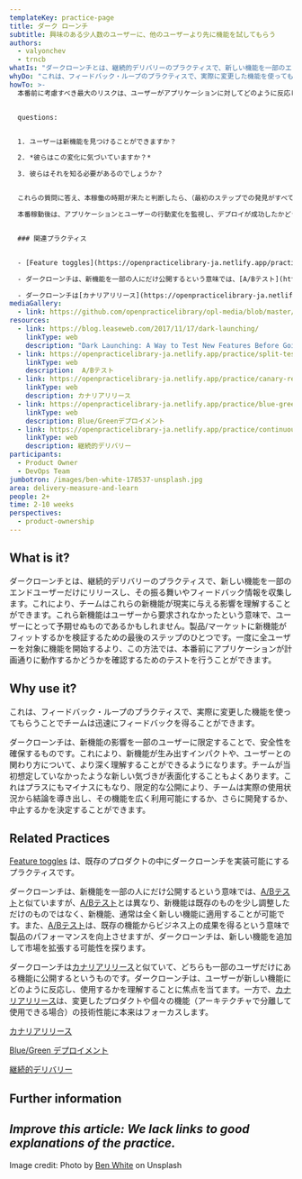 ```yaml
---
templateKey: practice-page
title: ダーク ローンチ
subtitle: 興味のある少人数のユーザーに、他のユーザーより先に機能を試してもらう
authors:
  - valyonchev
  - trncb
whatIs: "ダークローンチとは、継続的デリバリーのプラクティスで、新しい機能を一部のエンドユーザーだけにリリースし、その振る舞いやフィードバック情報を収集します。これにより、チームはこれらの新機能が現実に与える影響を理解することができます。これら新機能はユーザーから要求されなかったという意味で、ユーザーにとって予期せぬものであるかもしれません。製品/マーケットに新機能がフィットするかを検証するための最後のステップのひとつです。一度に全ユーザーを対象に機能を開始するより、この方法では、本番前にアプリケーションが計画通りに動作するかどうかを確認するためのテストを行うことができます。"
whyDo: "これは、フィードバック・ループのプラクティスで、実際に変更した機能を使ってもらうことでチームは迅速にフィードバックを得ることができます。ダークローンチは、新機能の影響を一部のユーザーに限定することで、安全性を確保するものです。これにより、新機能が生み出すインパクトや、ユーザーとの関わり方について、より深く理解することができるようになります。チームが当初想定していなかったような新しい気づきが表面化することもよくあります。これはプラスにもマイナスにもなり、限定的な公開により、チームは実際の使用状況から結論を導き出し、その機能を広く利用可能にするか、さらに開発するか、中止するかを決定することができます。"
howTo: >-
  本番前に考慮すべき最大のリスクは、ユーザーがアプリケーションに対してどのように反応し、どのように操作するかということです。本番前に、次の3つを自問自答してください。


  questions: 


  1. ユーザーは新機能を見つけることができますか？ 

  2. *彼らはこの変化に気づいていますか？*

  3. 彼らはそれを知る必要があるのでしょうか？


  これらの質問に答え、本稼働の時期が来たと判断したら、（最初のステップでの発見がすべてポジティブであったと仮定して）あとは朝飯前になるはずです（簡単なはずです）。ほとんどの場合、本番稼動するためにしなければならないことは、あなたが書いた機能の古い機能を無効にするだけです。 これは、古いコードを削除するか、あるいは設定で無効にすることによって行うことができます。

  本番稼動後は、アプリケーションとユーザーの行動変化を監視し、デプロイが成功したかどうかを確認します。すべてがうまくいっているのなら、自分をほめてあげてください。しかし、たいていの場合、そんなに簡単にはいかないものです。アプリケーションが正しく動作していることを100％保証することはできません。そのため、数日から数週間は古いコードを利用したり実行したりして、バグが発生していないことを確認することになります。


  ### 関連プラクティス


  - [Feature toggles](https://openpracticelibrary-ja.netlify.app/practice/feature-toggles/) は、既存のプロダクトの中にダークローンチを実装可能にするプラクティスです。 

  - ダークローンチは、新機能を一部の人にだけ公開するという意味では、[A/Bテスト](https://openpracticelibrary-ja.netlify.app/practice/split-testing-a-b-testing/)と似ていますが、[A/Bテスト](https://openpracticelibrary-ja.netlify.app/practice/split-testing-a-b-testing/)とは異なり、新機能は既存のものを少し調整しただけのものではなく、新機能、通常は全く新しい機能に適用することが可能です。また、[A/Bテスト](https://openpracticelibrary-ja.netlify.app/practice/split-testing-a-b-testing/)は、既存の機能からビジネス上の成果を得るという意味で製品のパフォーマンスを向上させますが、ダークローンチは、新しい機能を追加して市場を拡張する可能性を探ります。

  - ダークローンチは[カナリアリリース](https://openpracticelibrary-ja.netlify.app/practice/canary-release/)と似ていて、どちらも一部のユーザーだけにある機能に公開するというものです。ダークローンチは、ユーザーが新しい機能にどのように反応し、使用するかを理解することに焦点を当てます。一方で、[カナリアリリース](https://openpracticelibrary-ja.netlify.app/practice/canary-release/)は、変更したプロダクトや個々の機能（アーキテクチャで分離して使用できる場合）の技術性能に本来はフォーカスします。
mediaGallery:
  - link: https://github.com/openpracticelibrary/opl-media/blob/master/images/dark%20launches%202.jpg?raw=true
resources:
  - link: https://blog.leaseweb.com/2017/11/17/dark-launching/
    linkType: web
    description: "Dark Launching: A Way to Test New Features Before Going Live"
  - link: https://openpracticelibrary-ja.netlify.app/practice/split-testing-a-b-testing/
    linkType: web
    description:  A/Bテスト
  - link: https://openpracticelibrary-ja.netlify.app/practice/canary-release/
    linkType: web
    description: カナリアリリース
  - link: https://openpracticelibrary-ja.netlify.app/practice/blue-green-deployments/
    linkType: web
    description: Blue/Greenデプロイメント
  - link: https://openpracticelibrary-ja.netlify.app/practice/continuous-delivery/
    linkType: web
    description: 継続的デリバリー
participants:
  - Product Owner
  - DevOps Team
jumbotron: /images/ben-white-178537-unsplash.jpg
area: delivery-measure-and-learn
people: 2+
time: 2-10 weeks
perspectives:
  - product-ownership
---
```

## What is it?

ダークローンチとは、継続的デリバリーのプラクティスで、新しい機能を一部のエンドユーザーだけにリリースし、その振る舞いやフィードバック情報を収集します。これにより、チームはこれらの新機能が現実に与える影響を理解することができます。これら新機能はユーザーから要求されなかったという意味で、ユーザーにとって予期せぬものであるかもしれません。製品/マーケットに新機能がフィットするかを検証するための最後のステップのひとつです。一度に全ユーザーを対象に機能を開始するより、この方法では、本番前にアプリケーションが計画通りに動作するかどうかを確認するためのテストを行うことができます。


## Why use it?

これは、フィードバック・ループのプラクティスで、実際に変更した機能を使ってもらうことでチームは迅速にフィードバックを得ることができます。


ダークローンチは、新機能の影響を一部のユーザーに限定することで、安全性を確保するものです。これにより、新機能が生み出すインパクトや、ユーザーとの関わり方について、より深く理解することができるようになります。チームが当初想定していなかったような新しい気づきが表面化することもよくあります。これはプラスにもマイナスにもなり、限定的な公開により、チームは実際の使用状況から結論を導き出し、その機能を広く利用可能にするか、さらに開発するか、中止するかを決定することができます。

## Related Practices

[Feature toggles](https://openpracticelibrary-ja.netlify.app/practice/feature-toggles/) は、既存のプロダクトの中にダークローンチを実装可能にするプラクティスです。 

ダークローンチは、新機能を一部の人にだけ公開するという意味では、[A/Bテスト](https://openpracticelibrary-ja.netlify.app/practice/split-testing-a-b-testing/)と似ていますが、[A/Bテスト](https://openpracticelibrary-ja.netlify.app/practice/split-testing-a-b-testing/)とは異なり、新機能は既存のものを少し調整しただけのものではなく、新機能、通常は全く新しい機能に適用することが可能です。また、[A/Bテスト](https://openpracticelibrary-ja.netlify.app/practice/split-testing-a-b-testing/)は、既存の機能からビジネス上の成果を得るという意味で製品のパフォーマンスを向上させますが、ダークローンチは、新しい機能を追加して市場を拡張する可能性を探ります。

ダークローンチは[カナリアリリース](https://openpracticelibrary-ja.netlify.app/practice/canary-release/)と似ていて、どちらも一部のユーザだけにある機能に公開するというものです。ダークローンチは、ユーザーが新しい機能にどのように反応し、使用するかを理解することに焦点を当てます。一方で、[カナリアリリース](https://openpracticelibrary-ja.netlify.app/practice/canary-release/)は、変更したプロダクトや個々の機能（アーキテクチャで分離して使用できる場合）の技術性能に本来はフォーカスします。


[カナリアリリース ](https://openpracticelibrary-ja.netlify.app/practice/canary-release/)

[Blue/Green デプロイメント](https://openpracticelibrary-ja.netlify.app/practice/blue-green-deployments/)

[継続的デリバリー](https://openpracticelibrary-ja.netlify.app/practice/continuous-delivery/)

## Further information



## _**Improve this article:** We lack links to good explanations of the practice._



Image credit: Photo by [Ben White](https://unsplash.com/photos/4Bs9kSDJsdc) on Unsplash
